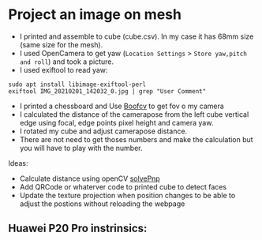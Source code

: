 # Project an image on mesh

- I printed and assemble to cube (cube.csv). In my case it has 68mm size (same size for the mesh).
- I used OpenCamera to get yaw (`Location Settings` > `Store yaw,pitch and roll`) and took a picture.
- I used exiftool to read yaw:
```
sudo apt install libimage-exiftool-perl
exiftool IMG_20210201_142032_0.jpg | grep "User Comment"
```
- I printed a chessboard and Use [Boofcv](https://play.google.com/store/apps/details?id=org.boofcv.android&hl=en_US&gl=US) to get fov o my camera
- I calculated the distance of the camerapose from the left cube vertical edge using focal, edge points pixel height and camera yaw.
- I rotated my cube and adjust camerapose distance.
- There are not need to get thoses numbers and make the calculation but you will have to play with the number.

Ideas:
- Calculate distance using openCV [solvePnp](https://docs.opencv.org/master/d9/d0c/group__calib3d.html#ga549c2075fac14829ff4a58bc931c033d)
- Add QRCode or whaterver code to printed cube to detect faces
- Update the texture projection when position changes to be able to adjust the postions without reloading the webpage

Huawei P20 Pro instrinsics:
- 




